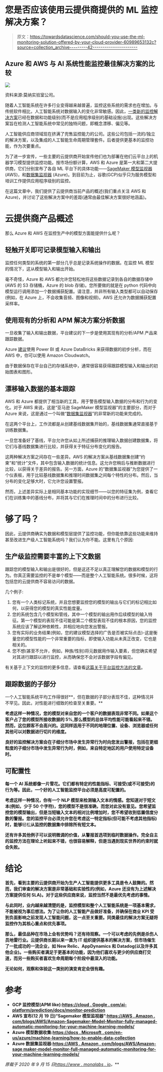 # 您是否应该使用云提供商提供的 ML 监控解决方案？

> 原文：<https://towardsdatascience.com/should-you-use-the-ml-monitoring-solution-offered-by-your-cloud-provider-60989653132c?source=collection_archive---------42----------------------->

## Azure 和 AWS 与 AI 系统性能监控最佳解决方案的比较

![](img/7d9d6f38825b99341f5c760ece11c604.png)

资料来源:莫纳实验室公司。

随着人工智能系统在许多行业变得越来越普遍，监控这些系统的需求也在增加。与传统软件相比，人工智能系统对数据输入的变化非常敏感。因此，[一类新的监控解决方案](https://www.monalabs.io/mona-blog/observability)已经在数据和功能级别(而不是应用程序级别的基础设施)出现。这些解决方案旨在检测人工智能系统中常见的独特问题，即概念漂移、偏见等。

人工智能供应商领域现在挤满了兜售监控能力的公司。这些公司包括一流的/独立的解决方案，以及集成的人工智能生命周期管理套件。后者提供更基本的监控功能，作为次要重点。

为了进一步宣传，一些主要的云提供商开始宣传他们也为部署在他们云平台上的机器学习模型提供监控功能。按市场份额计算，AWS 和 Azure 是第一大和第二大提供商，它们分别宣布了各自 ML 平台下的具体功能——[SageMaker 模型监视器](https://aws.amazon.com/about-aws/whats-new/2019/12/introducing-amazon-sagemaker-model-monitor/) (AWS)，和[数据集监视器](https://docs.microsoft.com/en-us/azure/machine-learning/how-to-monitor-datasets) (Azure)。到目前为止，谷歌(GCP)似乎只为服务模型和培训工作提供应用程序级别的监控。

在这篇文章中，我们提供了云提供商当前产品的概述(我们重点关注 AWS 和 Azure)，并讨论了这些解决方案中的差距(通常由最佳解决方案很好地涵盖)。

# 云提供商产品概述

那么 Azure 和 AWS 在监控生产中的模型方面能提供什么呢？

## 轻触开关即可记录模型输入和输出

监控任何类型的系统的第一部分几乎总是记录系统操作的数据。在监控 ML 模型的情况下，这从模型输入和输出开始。

毫不奇怪，Azure 和 AWS 都允许您轻松地将这些数据记录到各自的数据存储中(AWS 的 S3 存储桶，Azure 的 blob 存储)。您所要做的就是在 python 代码中向模型运行调用添加一个数据捕获配置。请注意，并非所有输入类型都可以自动保存(例如，在 Azure 上，不会收集音频、图像和视频)。AWS 还允许为数据捕获配置采样率。

## 使用现有的分析和 APM 解决方案分析数据

一旦收集了输入和输出数据，平台建议的下一步是使用其现有的分析/APM 产品来跟踪数据。

Azure [建议](https://docs.microsoft.com/en-us/azure/machine-learning/how-to-enable-data-collection#powerbi)使用 Power BI 或 Azure DataBricks 来获得数据的初步分析，而在 AWS 中，你可以使用 Amazon Cloudwatch。

由于数据保存在平台自己的存储系统中，通常很容易获得跟踪模型输入和输出的初始图表和图形。

## 漂移输入数据的基本跟踪

AWS 和 Azure 都提供了相当新的工具，用于警告模型输入数据的分布和行为的变化。对于 AWS 来说，这是“亚马逊 SageMaker 模型监视器”的主要部分，而对于 Azure 来说，这是通过一个叫做“[数据集监视器](https://docs.microsoft.com/en-us/azure/machine-learning/how-to-monitor-datasets)”的非常新的功能来完成的。

在这两个平台上，工作流都是从创建基线数据集开始的，基线数据集通常直接基于训练数据集。

一旦您准备好了基线，平台允许您从如上所述捕获的推理输入数据创建数据集，将它们与基线数据集进行比较，并获得关于特征分布变化的报告。

这两种解决方案之间存在一些差异。AWS 的解决方案从基线数据集创建“约束”和“统计”文件，其中包含输入数据的统计信息。这允许您稍后与推断数据进行比较，以获得关于差异的报告。另一方面，Azure 的“数据集监视器”为您提供了一个仪表板，用于比较基线数据集和推理时间数据集之间每个特性的分布。然后，当分布的变化足够大时，它允许您设置警报。

然而，上述差异实际上是相同基本功能的实现细节——以您的特征集为例，查看它们在训练集中的基线分布，并将其与它们在推理时间中的分布进行比较。

# 够了吗？

因此，云提供商确实为数据和模型层提供了监控功能，但你能依靠这些功能来维持甚至改进生产级人工智能系统吗？我们认为你不能。这里有几个原因:

## 生产级监控需要丰富的上下文数据

跟踪您的模型输入和输出是很好的，但是这还不足以真正理解您的数据和模型的行为。你真正需要监控的不是单个模型——而是整个人工智能系统。很多时候，这将包括您的云提供商不容易访问的数据。

几个例子:

1.  您有一个人类标记系统，并且您想要监控您的模型的输出与它们的标记相比如何，以获得您的模型的真实性能度量。
2.  您的系统包含几个模型和管线，其中一个模型的输出用作后续模型的输入特征。第一个模型的表现不佳可能是第二个模型表现不佳的根本原因，您的监控系统应该了解这种依赖性，并相应地向您发出警报。
3.  您有实际的业务结果(例如，您的建议模型选择的广告是否被实际点击)-这是衡量您的模型性能的一个非常重要的指标，即使输入功能从未真正改变，它也是相关的。
4.  您不想(甚至不允许，例如，种族/性别)将元数据用作输入要素，但您确实希望对其进行跟踪以进行监控，从而确保您不会对该数据字段有偏见。

有关基于上下文的监控的更多信息，请查看[这篇关于平台监控方法的文章](https://www.monalabs.io/mona-blog/platformapproach)。

## 跟踪数据的子部分

一个人工智能系统平均工作得很好**，但在数据的子部分表现不佳，这种情况并不罕见。因此，对性能进行细致的检查至关重要。**

**考虑这样一种情况，您的模型对来自您的一个客户的数据表现非常不同。如果这个客户占了您的模型所接收数据的 5%,那么模型的总体平均性能可能看起来不错。然而，这位顾客不会高兴的。这同样适用于不同的地理位置、设备、浏览器或任何其他可以对数据进行切片的维度。**

**良好的监控解决方案会在子细分市场中发生异常行为时向您发出警报，包括在更细粒度的子细分市场中发生异常行为时，例如，来自特定地区的用户使用特定设备时。**

## **可配置性**

**每一个 AI 系统都像一片雪花。它们都有特定的性能指标、可接受(或不可接受)的行为等。因此，一个好的人工智能监控平台必须是高度可配置的。**

**考虑这样一种情况，你有一个 NLP 模型来检测输入文本的情感。您知道对于短文本(例如，少于 50 个字符)，您的模型不是很准确，而您对此没有意见。您希望监控您的模型输出，但是当短输入文本的相对比例增加时，您不希望收到低置信度分数的警报。您的监控平台必须允许您在考虑这一特定指标(但可能不考虑其他指标)时，能够**轻松**从监控的数据集中排除所有短文本。**

**还有许多其他例子可以说明微调的价值，从警报首选项到临时数据操作。完全自主的监控方法在理论上听起来不错，也很容易解释，但是当遇到现实世界的约束时就会失败。**

# **结论**

**首先，看到主要的云提供商开始为生产人工智能提供更多工具是令人鼓舞的。然而，我们审查的解决方案是非常基础和实验性的(例如，Azure 还没有为上述解决方案提供任何 SLA)。对于这些供应商来说，监控当然不是最优先考虑的事情。**

**与此同时，业内越来越清楚的是，监控模型和整个人工智能系统是一项基本需求，不能被视为事后想法。为了让你的人工智能产品做好准备，并确保在商业 KPI 受到负面影响之前发现人工智能问题，这一点至关重要。同类最佳的解决方案无疑将监控作为其核心重点和优先事项。**

**那么，最佳品种在市场上会有优势吗？还有待观察。一个可以考虑的先例是杀伤人员地雷行业。云提供商长期以来一直为 IT 组织提供基本的解决方案，但市场催生了一批成功的一流企业，如 New Relic、AppDynamics 和 Datadog(以及许多其他企业)。一些购买者满足于更基本的功能，因为他们喜欢与更少的供应商打交道，而另一些购买者喜欢生命周期每个阶段中最深入的功能。**

**无论如何，观察和体验这一类别的演变肯定会很有趣。**

# **参考**

*   **GCP 监控模型(APM like):[https://cloud . Google . com/ai-platform/prediction/docs/monitor-prediction](https://cloud.google.com/ai-platform/prediction/docs/monitor-prediction)**
*   **AWS 宣布(12 月 19 日)“Sagemaker 模型监视器”:[https://AWS . Amazon . com/blogs/AWS/Amazon-Sagemaker-Model-Monitor-fully-managed-automatic-monitoring-for-your-machine-learning-models/](https://aws.amazon.com/blogs/aws/amazon-sagemaker-model-monitor-fully-managed-automatic-monitoring-for-your-machine-learning-models/)**
*   **Azure 模型数据收集:[https://docs . Microsoft . com/en-us/azure/machine-learning/how-to-enable-data-collection](https://docs.microsoft.com/en-us/azure/machine-learning/how-to-enable-data-collection)**
*   **Azure 数据集监视器:[https://AWS . Amazon . com/blogs/AWS/Amazon-sage maker-model-monitor-full-managed-automatic-monitoring-for-your-machine-learning-models/](https://aws.amazon.com/blogs/aws/amazon-sagemaker-model-monitor-fully-managed-automatic-monitoring-for-your-machine-learning-models/)**

***原载于 2020 年 9 月 15 日*[*https://www . monalabs . io*](https://www.monalabs.io/mona-blog/platformapproach)*。***